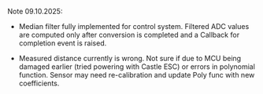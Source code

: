 Note 09.10.2025:
+ Median filter fully implemented for control system. Filtered ADC values are computed only after conversion is completed and a Callback for completion event is raised.

- Measured distance currently is wrong. Not sure if due to MCU being damaged earlier (tried powering with Castle ESC) or errors in polynomial function. Sensor may need re-calibration and update Poly func with new coefficients.
